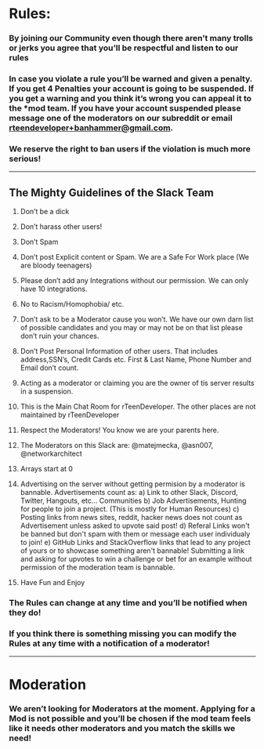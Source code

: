 # Rules:

### By joining our Community even though there aren’t many trolls or jerks you agree that you’ll be respectful and listen to our rules


### In case you violate a rule you’ll be warned and given a penalty. If you get 4 Penalties your account is going to be suspended. If you get a warning and you think it’s wrong you can appeal it to the *mod team. If you have your account suspended please message one of the moderators on our subreddit or email rteendeveloper+banhammer@gmail.com.


### We reserve the right to ban users if the violation is much more serious!


---


## The Mighty Guidelines of the Slack Team

1. Don’t be a dick

2. Don’t harass other users!

3. Don’t Spam

4. Don’t post Explicit content or Spam.  We are a Safe For Work place (We are bloody teenagers)

5. Please don’t add any Integrations without our permission. We can only have 10 integrations.

6. No to Racism/Homophobia/ etc.

7. Don’t ask to be a Moderator cause you won’t. We have our own darn list of possible candidates and you may or may not be on that list please don’t ruin your chances.

8. Don’t Post Personal Information of other users. That includes address,SSN’s, Credit Cards etc. First & Last Name, Phone Number and Email don’t count.

9. Acting as a moderator or claiming you are the owner of tis server results in a suspension.

10. This is the Main Chat Room for rTeenDeveloper. The other places are not maintained by rTeenDeveloper

11. Respect the Moderators! You know we are your parents here.

12. The Moderators on this Slack are: @matejmecka, @asn007, @networkarchitect

13. Arrays start at 0

14. Advertising on the server without getting permision by a moderator is bannable. Advertisements count as:
  a) Link to other Slack, Discord, Twitter, Hangouts, etc... Communities
  b) Job Advertisements, Hunting for people to join a project. (This is mostly for Human Resources)
  c) Posting links from news sites, reddit, hacker news does not count as Advertisement unless asked to upvote said post!
  d) Referal Links won't be banned but don't spam with them or message each user individualy to join!
  e) GitHub Links and StackOverflow links that lead to any project of yours or to showcase something aren't bannable! Submitting a link and asking for upvotes to win a challenge or bet for an example without permission of the moderation team is bannable.

15. Have Fun and Enjoy



### The Rules can change at any time and you’ll be notified when they do! 


### If you think there is something missing you can modify the Rules at any time with a notification of a moderator! 


---

# Moderation

### We aren’t looking for Moderators at the moment. Applying for a Mod is not possible and you’ll be chosen if the mod team feels like it needs other moderators  and you match the skills we need!





